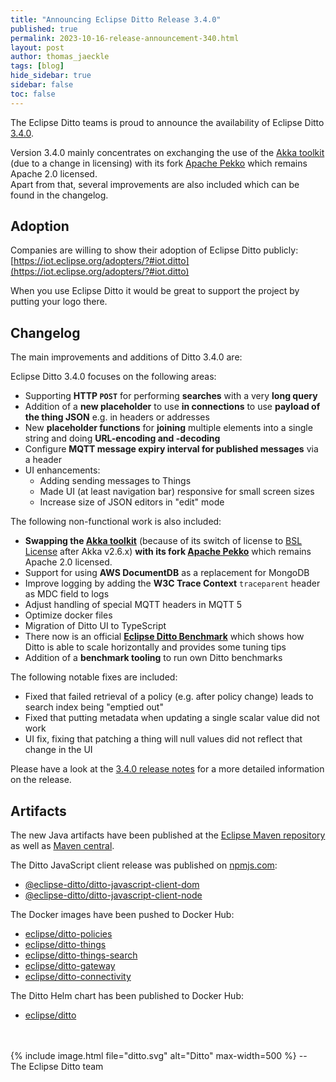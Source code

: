 ```yaml
---
title: "Announcing Eclipse Ditto Release 3.4.0"
published: true
permalink: 2023-10-16-release-announcement-340.html
layout: post
author: thomas_jaeckle
tags: [blog]
hide_sidebar: true
sidebar: false
toc: false
---
```


The Eclipse Ditto teams is proud to announce the availability of Eclipse Ditto 
[3.4.0](https://projects.eclipse.org/projects/iot.ditto/releases/3.4.0).

Version 3.4.0 mainly concentrates on exchanging the use of the [Akka toolkit](https://akka.io) 
(due to a change in licensing) with its fork [Apache Pekko](https://pekko.apache.org/) which remains Apache 2.0 licensed.  
Apart from that, several improvements are also included which can be found in the changelog.


## Adoption

Companies are willing to show their adoption of Eclipse Ditto publicly: 
[https://iot.eclipse.org/adopters/?#iot.ditto](https://iot.eclipse.org/adopters/?#iot.ditto)

When you use Eclipse Ditto it would be great to support the project by putting your logo there.  


## Changelog

The main improvements and additions of Ditto 3.4.0 are:

Eclipse Ditto 3.4.0 focuses on the following areas:

* Supporting **HTTP `POST`** for performing **searches** with a very **long query**
* Addition of a **new placeholder** to use **in connections** to use **payload of the thing JSON** e.g. in headers or addresses
* New **placeholder functions** for **joining** multiple elements into a single string and doing **URL-encoding and -decoding**
* Configure **MQTT message expiry interval for published messages** via a header
* UI enhancements:
  * Adding sending messages to Things
  * Made UI (at least navigation bar) responsive for small screen sizes
  * Increase size of JSON editors in "edit" mode

The following non-functional work is also included:

* **Swapping the [Akka toolkit](https://akka.io)** (because of its switch of license to [BSL License](https://www.lightbend.com/akka/license-faq) after Akka v2.6.x)
  **with its fork [Apache Pekko](https://pekko.apache.org/)** which remains Apache 2.0 licensed.
* Support for using **AWS DocumentDB** as a replacement for MongoDB
* Improve logging by adding the **W3C Trace Context** `traceparent` header as MDC field to logs
* Adjust handling of special MQTT headers in MQTT 5
* Optimize docker files
* Migration of Ditto UI to TypeScript
* There now is an official **[Eclipse Ditto Benchmark](2023-10-09-ditto-benchmark.html)** which shows how Ditto is able
  to scale horizontally and provides some tuning tips
* Addition of a **benchmark tooling** to run own Ditto benchmarks

The following notable fixes are included:

* Fixed that failed retrieval of a policy (e.g. after policy change) leads to search index being "emptied out"
* Fixed that putting metadata when updating a single scalar value did not work
* UI fix, fixing that patching a thing will null values did not reflect that change in the UI

Please have a look at the [3.4.0 release notes](release_notes_340.html) for a more detailed information on the release.


## Artifacts

The new Java artifacts have been published at the [Eclipse Maven repository](https://repo.eclipse.org/content/repositories/ditto/)
as well as [Maven central](https://repo1.maven.org/maven2/org/eclipse/ditto/).

The Ditto JavaScript client release was published on [npmjs.com](https://www.npmjs.com/~eclipse_ditto):
* [@eclipse-ditto/ditto-javascript-client-dom](https://www.npmjs.com/package/@eclipse-ditto/ditto-javascript-client-dom)
* [@eclipse-ditto/ditto-javascript-client-node](https://www.npmjs.com/package/@eclipse-ditto/ditto-javascript-client-node)


The Docker images have been pushed to Docker Hub:
* [eclipse/ditto-policies](https://hub.docker.com/r/eclipse/ditto-policies/)
* [eclipse/ditto-things](https://hub.docker.com/r/eclipse/ditto-things/)
* [eclipse/ditto-things-search](https://hub.docker.com/r/eclipse/ditto-things-search/)
* [eclipse/ditto-gateway](https://hub.docker.com/r/eclipse/ditto-gateway/)
* [eclipse/ditto-connectivity](https://hub.docker.com/r/eclipse/ditto-connectivity/)

The Ditto Helm chart has been published to Docker Hub:
* [eclipse/ditto](https://hub.docker.com/r/eclipse/ditto/)

<br/>
<br/>
{% include image.html file="ditto.svg" alt="Ditto" max-width=500 %}
--<br/>
The Eclipse Ditto team
